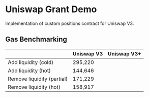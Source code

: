 # Uniswap Grant Demo

Implementation of custom positions contract for Uniswap V3.

## Gas Benchmarking

|                          |Uniswap V3 |Uniswap V3+|
|--------------------------|-----------|-----------|
|Add liquidity (cold)      |    295,220|           |
|Add liquidity (hot)       |    144,646|           |
|Remove liquidity (partial)|    171,229|           |
|Remove liquidity (hot)    |    158,917|           |
